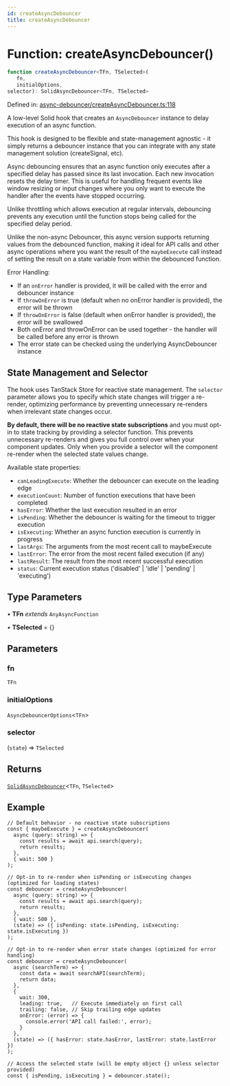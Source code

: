 ```yaml
---
id: createAsyncDebouncer
title: createAsyncDebouncer
---
```


<!-- DO NOT EDIT: this page is autogenerated from the type comments -->

# Function: createAsyncDebouncer()

```ts
function createAsyncDebouncer<TFn, TSelected>(
   fn, 
   initialOptions, 
selector): SolidAsyncDebouncer<TFn, TSelected>
```

Defined in: [async-debouncer/createAsyncDebouncer.ts:118](https://github.com/TanStack/persister/blob/main/packages/solid-persister/src/async-debouncer/createAsyncDebouncer.ts#L118)

A low-level Solid hook that creates an `AsyncDebouncer` instance to delay execution of an async function.

This hook is designed to be flexible and state-management agnostic - it simply returns a debouncer instance that
you can integrate with any state management solution (createSignal, etc).

Async debouncing ensures that an async function only executes after a specified delay has passed since its last invocation.
Each new invocation resets the delay timer. This is useful for handling frequent events like window resizing
or input changes where you only want to execute the handler after the events have stopped occurring.

Unlike throttling which allows execution at regular intervals, debouncing prevents any execution until
the function stops being called for the specified delay period.

Unlike the non-async Debouncer, this async version supports returning values from the debounced function,
making it ideal for API calls and other async operations where you want the result of the `maybeExecute` call
instead of setting the result on a state variable from within the debounced function.

Error Handling:
- If an `onError` handler is provided, it will be called with the error and debouncer instance
- If `throwOnError` is true (default when no onError handler is provided), the error will be thrown
- If `throwOnError` is false (default when onError handler is provided), the error will be swallowed
- Both onError and throwOnError can be used together - the handler will be called before any error is thrown
- The error state can be checked using the underlying AsyncDebouncer instance

## State Management and Selector

The hook uses TanStack Store for reactive state management. The `selector` parameter allows you
to specify which state changes will trigger a re-render, optimizing performance by preventing
unnecessary re-renders when irrelevant state changes occur.

**By default, there will be no reactive state subscriptions** and you must opt-in to state
tracking by providing a selector function. This prevents unnecessary re-renders and gives you
full control over when your component updates. Only when you provide a selector will the
component re-render when the selected state values change.

Available state properties:
- `canLeadingExecute`: Whether the debouncer can execute on the leading edge
- `executionCount`: Number of function executions that have been completed
- `hasError`: Whether the last execution resulted in an error
- `isPending`: Whether the debouncer is waiting for the timeout to trigger execution
- `isExecuting`: Whether an async function execution is currently in progress
- `lastArgs`: The arguments from the most recent call to maybeExecute
- `lastError`: The error from the most recent failed execution (if any)
- `lastResult`: The result from the most recent successful execution
- `status`: Current execution status ('disabled' | 'idle' | 'pending' | 'executing')

## Type Parameters

• **TFn** *extends* `AnyAsyncFunction`

• **TSelected** = \{\}

## Parameters

### fn

`TFn`

### initialOptions

`AsyncDebouncerOptions`\<`TFn`\>

### selector

(`state`) => `TSelected`

## Returns

[`SolidAsyncDebouncer`](../../../../../../interfaces/solidasyncdebouncer.md)\<`TFn`, `TSelected`\>

## Example

```tsx
// Default behavior - no reactive state subscriptions
const { maybeExecute } = createAsyncDebouncer(
  async (query: string) => {
    const results = await api.search(query);
    return results;
  },
  { wait: 500 }
);

// Opt-in to re-render when isPending or isExecuting changes (optimized for loading states)
const debouncer = createAsyncDebouncer(
  async (query: string) => {
    const results = await api.search(query);
    return results;
  },
  { wait: 500 },
  (state) => ({ isPending: state.isPending, isExecuting: state.isExecuting })
);

// Opt-in to re-render when error state changes (optimized for error handling)
const debouncer = createAsyncDebouncer(
  async (searchTerm) => {
    const data = await searchAPI(searchTerm);
    return data;
  },
  {
    wait: 300,
    leading: true,   // Execute immediately on first call
    trailing: false, // Skip trailing edge updates
    onError: (error) => {
      console.error('API call failed:', error);
    }
  },
  (state) => ({ hasError: state.hasError, lastError: state.lastError })
);

// Access the selected state (will be empty object {} unless selector provided)
const { isPending, isExecuting } = debouncer.state();
```
